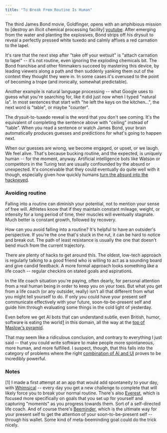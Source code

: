 ```yaml
---
title: "To Break From Routine Is Human"
---
```


The third James Bond movie, Goldfinger, opens with an amphibious mission to [destroy an illicit chemical processing facility] [youtube]. After emerging from the water and planting the explosives, Bond strips off his drysuit to reveal a perfectly pressed white tuxedo and calmly affixes a red carnation to the lapel.

It's rare that the next step after "take off your wetsuit" is "attach carnation to lapel" -- it's not routine, even ignoring the exploding chemicals bit. The Bond franchise and other filmmakers succeed by mastering this device, by leading viewers along a path and then suddenly yanking them out of the context they thought they were in. In some cases it's overused to the point of becoming a trope (and ironically, somewhat predictable).

Another example is natural language processing -- what Google uses to guess what you're searching for, like it did just now when I typed "natural la". In most sentences that start with "he left the keys on the kitchen...", the next word is "table", or maybe "counter".

The drysuit-to-tuxedo reveal is the word that you don't see coming. It's the equivalent of completing the sentence above with "ceiling" instead of "table". When you read a sentence or watch James Bond, your brain automatically produces guesses and predictions for what's going to happen next.

When our guesses are wrong, we become engaged, or upset, or we laugh. We feel alive. That's because bucking routine, and the expected, is uniquely human -- for the moment, anyway. Artificial intelligence bots like Watson or competitors in the Turing test are usually confounded by the absurd or unexpected. It's conceivable that they could eventually do quite well with it though, especially given how quickly humans [turn the absurd into the hackneyed](http://xkcd.com/16/ ).

### Avoiding routine

Falling into a routine can diminish your potential, not to mention your sense of free will. Athletes know that if they maintain constant mileage, weight, or intensity for a long period of time, their muscles will eventually stagnate. Much better is constant growth, followed by recovery.

How can you avoid falling into a routine? It's helpful to have an outsider's perspective. If you're the one that's stuck in the rut, it can be hard to notice and break out. The path of least resistance is usually the one that doesn't bend much from the current trajectory.

There are plenty of hacks to get around this. The oldest, low-tech approach is regularly talking to a good friend who is willing to act as a sounding board and give candid feedback. A more formal approach looks something like a life coach -- regular checkins on stated goals and aspirations.

In the life coach situation you're paying, often dearly, for personal attention from a real human being in order to keep you on your toes. But what you get from a life coach (or any outsider, really) isn't all that different from what you might tell yourself to do. If only you could have your present self communicate effectively with your future, soon-to-be-present self and guide him through evaluating some things in the cold light of yesterday.

Even before we get AI bots that can understand subtle, even British, humor, software is eating the world[1](#note-1) in this domain, all the way at the [top of Maslow's pyramid][maslow].

That may seem like a ridiculous conclusion, and contrary to everything I just said -- that you could write software to make people more spontaneous, more human, and more fulfilled. I suspect, though, that this falls into the category of problems where the right [combination of AI and UI][messy] proves to be incredibly powerful.

### Notes

[1]<a id="note-1"></a> I made a first attempt at an app that would add spontaneity to your day, with [Whimsical](http://appstore.com/whimsical ) -- every day you get a new challenge to complete that will likely force you to break your normal routine.
There's also [Everest](http://evr.st/ ), which is focused more specifically on goals that you set up for yourself and capturing "moments" as you progress towards them. Sort of a self-directed life coach.
And of course there's [Beeminder](https://www.beeminder.com ), which is the ultimate way for your present self to get the attention of your soon-to-be-present self -- through his wallet. Some kind of meta-beeminding goal could do the trick nicely.

[youtube]: http://youtube.com/watch?v=NVg23yjKl1g
[maslow]: http://francispedraza.com/the-smallest-market-is-about-to-become-the-largest-market
[messy]: http://messymatters.com/ai-plus-ui/

